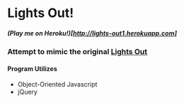 # Lights Out!
##### (Play me on Heroku!)[http://lights-out1.herokuapp.com]
### Attempt to mimic the original [Lights Out](http://bit.ly/1Eouoq)

#### Program Utilizes
* Object-Oriented Javascript
* jQuery

